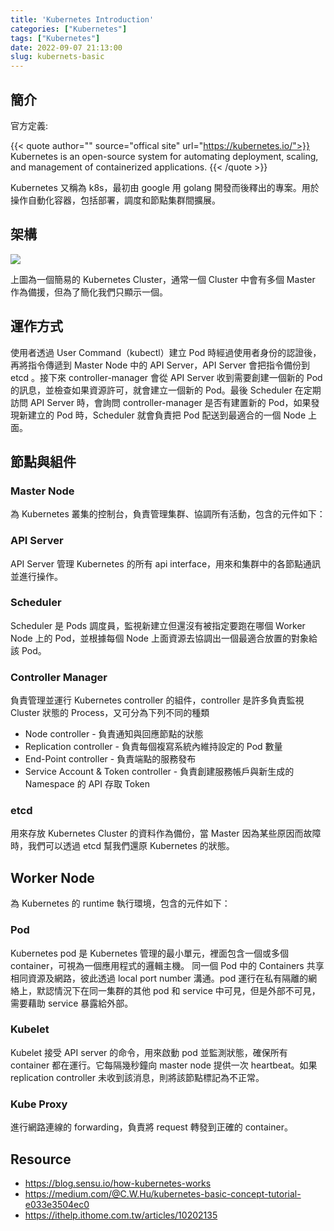 ```yaml
---
title: 'Kubernetes Introduction'
categories: ["Kubernetes"]
tags: ["Kubernetes"]
date: 2022-09-07 21:13:00
slug: kubernets-basic
---
```

## 簡介
官方定義:

{{< quote author="" source="offical site" url="https://kubernetes.io/">}}
Kubernetes is an open-source system for automating deployment, scaling, and management of containerized applications.
{{< /quote >}}

<!--more-->
Kubernetes 又稱為 k8s，最初由 google 用 golang 開發而後釋出的專案。用於操作自動化容器，包括部署，調度和節點集群間擴展。

## 架構

![](https://imgur.com/0Innvot.png)

上圖為一個簡易的 Kubernetes Cluster，通常一個 Cluster 中會有多個 Master 作為備援，但為了簡化我們只顯示一個。

## 運作方式
使用者透過 User Command（kubectl）建立 Pod 時經過使用者身份的認證後，再將指令傳遞到 Master Node 中的 API Server，API Server 會把指令備份到 etcd 。接下來 controller-manager 會從 API Server 收到需要創建一個新的 Pod 的訊息，並檢查如果資源許可，就會建立一個新的 Pod。最後 Scheduler 在定期訪問 API Server 時，會詢問 controller-manager 是否有建置新的 Pod，如果發現新建立的 Pod 時，Scheduler 就會負責把 Pod 配送到最適合的一個 Node 上面。

## 節點與組件
### Master Node
為 Kubernetes 叢集的控制台，負責管理集群、協調所有活動，包含的元件如下：
### API Server
API Server 管理 Kubernetes 的所有 api interface，用來和集群中的各節點通訊並進行操作。
### Scheduler
Scheduler 是 Pods 調度員，監視新建立但還沒有被指定要跑在哪個 Worker Node 上的 Pod，並根據每個 Node 上面資源去協調出一個最適合放置的對象給該 Pod。
### Controller Manager
負責管理並運行 Kubernetes controller 的組件，controller 是許多負責監視 Cluster 狀態的 Process，又可分為下列不同的種類
- Node controller - 負責通知與回應節點的狀態
- Replication controller - 負責每個複寫系統內維持設定的 Pod 數量
- End-Point controller - 負責端點的服務發布
- Service Account & Token controller - 負責創建服務帳戶與新生成的 Namespace 的 API 存取 Token
### etcd
用來存放 Kubernetes Cluster 的資料作為備份，當 Master 因為某些原因而故障時，我們可以透過 etcd 幫我們還原 Kubernetes 的狀態。


## Worker Node
為 Kubernetes 的 runtime 執行環境，包含的元件如下：
### Pod
Kubernetes pod 是 Kubernetes 管理的最小單元，裡面包含一個或多個 container，可視為一個應用程式的邏輯主機。 同一個 Pod 中的 Containers 共享相同資源及網路，彼此透過 local port number 溝通。pod 運行在私有隔離的網絡上，默認情況下在同一集群的其他 pod 和 service 中可見，但是外部不可見，需要藉助 service 暴露給外部。
### Kubelet
Kubelet 接受 API server 的命令，用來啟動 pod 並監測狀態，確保所有 container 都在運行。它每隔幾秒鐘向 master node 提供一次 heartbeat。如果 replication controller 未收到該消息，則將該節點標記為不正常。
### Kube Proxy
進行網路連線的 forwarding，負責將 request 轉發到正確的 container。



## Resource
- https://blog.sensu.io/how-kubernetes-works
- https://medium.com/@C.W.Hu/kubernetes-basic-concept-tutorial-e033e3504ec0
- https://ithelp.ithome.com.tw/articles/10202135